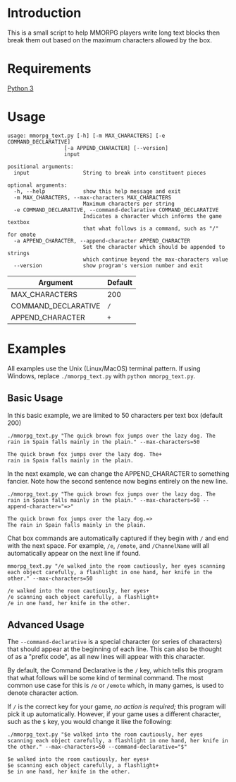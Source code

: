 # Introduction
This is a small script to help MMORPG players write long text blocks then break them out based on the maximum characters allowed by the box.

# Requirements
[Python 3](https://www.python.org/downloads/)

# Usage
```
usage: mmorpg_text.py [-h] [-m MAX_CHARACTERS] [-e COMMAND_DECLARATIVE]
                  [-a APPEND_CHARACTER] [--version]
                  input

positional arguments:
  input                 String to break into constituent pieces

optional arguments:
  -h, --help            show this help message and exit
  -m MAX_CHARACTERS, --max-characters MAX_CHARACTERS
                        Maximum characters per string
  -e COMMAND_DECLARATIVE, --command-declarative COMMAND_DECLARATIVE
                        Indicates a character which informs the game textbox
                        that what follows is a command, such as "/" for emote
  -a APPEND_CHARACTER, --append-character APPEND_CHARACTER
                        Set the character which should be appended to strings
                        which continue beyond the max-characters value
  --version             show program's version number and exit
```

Argument            | Default
--------------------|-----------------
MAX_CHARACTERS      | 200
COMMAND_DECLARATIVE | `/`
APPEND_CHARACTER    | `+`

# Examples
All examples use the Unix (Linux/MacOS) terminal pattern. If using Windows, replace `./mmorpg_text.py` with `python mmorpg_text.py`.
 
## Basic Usage
In this basic example, we are limited to 50 characters per text box (default 200)
```
./mmorpg_text.py "The quick brown fox jumps over the lazy dog. The rain in Spain falls mainly in the plain." --max-characters=50

The quick brown fox jumps over the lazy dog. The+
rain in Spain falls mainly in the plain.
```
In the next example, we can change the APPEND_CHARACTER to something fancier. Note how the second sentence now begins entirely on the new line.
```
./mmorpg_text.py "The quick brown fox jumps over the lazy dog. The rain in Spain falls mainly in the plain." --max-characters=50 --append-character="=>"

The quick brown fox jumps over the lazy dog.=>
The rain in Spain falls mainly in the plain.
```
Chat box commands are automatically captured if they begin with `/` and end with the next space. For example, `/e`, `/emote`, and `/ChannelName` will all automatically appear on the next line if found.
```
mmorpg_text.py "/e walked into the room cautiously, her eyes scanning each object carefully, a flashlight in one hand, her knife in the other." --max-characters=50

/e walked into the room cautiously, her eyes+
/e scanning each object carefully, a flashlight+
/e in one hand, her knife in the other.
```

## Advanced Usage
The `--command-declarative` is a special character (or series of characters) that should appear at the beginning of each line. This can also be thought of as a "prefix code", as all new lines will appear with this character.

By default, the Command Declarative is the `/` key, which tells this program that what follows will be some kind of terminal command. The most common use case for this is `/e` or `/emote` which, in many games, is used to denote character action.

If `/` is the correct key for your game, _no action is required;_ this program will pick it up automatically. However, if your game uses a different character, such as the `$` key, you would change it like the following:
```
./mmorpg_text.py "$e walked into the room cautiously, her eyes scanning each object carefully, a flashlight in one hand, her knife in the other." --max-characters=50 --command-declarative="$"

$e walked into the room cautiously, her eyes+
$e scanning each object carefully, a flashlight+
$e in one hand, her knife in the other.
```
